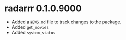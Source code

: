 # radarrr 0.1.0.9000

* Added a `NEWS.md` file to track changes to the package.
* Added `get_movies`
* Added `system_status`
